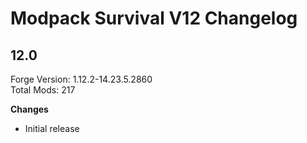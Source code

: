 # Modpack Survival V12 Changelog

## 12.0

Forge Version: 1.12.2-14.23.5.2860  
Total Mods: 217

**Changes**

- Initial release

